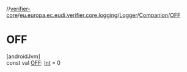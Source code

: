 //[verifier-core](../../../../index.md)/[eu.europa.ec.eudi.verifier.core.logging](../../index.md)/[Logger](../index.md)/[Companion](index.md)/[OFF](-o-f-f.md)

# OFF

[androidJvm]\
const val [OFF](-o-f-f.md): [Int](https://kotlinlang.org/api/latest/jvm/stdlib/kotlin-stdlib/kotlin/-int/index.html) = 0
